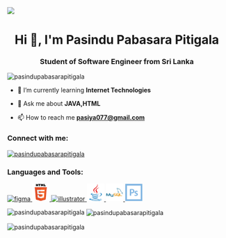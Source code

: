 <img src="https://learnwithshikha.com/wp-content/uploads/2021/01/web-deve.png">
<h1 align="center">Hi 👋, I'm Pasindu Pabasara Pitigala</h1>
<h3 align="center">Student of Software Engineer from Sri Lanka</h3>

<p align="left"> <img src="https://komarev.com/ghpvc/?username=pasindupabasarapitigala&label=Profile%20views&color=0e75b6&style=flat" alt="pasindupabasarapitigala" /> </p>

- 🌱 I’m currently learning **Internet Technologies**

- 💬 Ask me about **JAVA,HTML**

- 📫 How to reach me **pasiya077@gmail.com**

<h3 align="left">Connect with me:</h3>
<p align="left">
<a href="https://instagram.com/pasindupabasarapitigala" target="blank"><img align="center" src="https://raw.githubusercontent.com/rahuldkjain/github-profile-readme-generator/master/src/images/icons/Social/instagram.svg" alt="pasindupabasarapitigala" height="30" width="40" /></a>
</p>

<h3 align="left">Languages and Tools:</h3>
<p align="left"> <a href="https://www.figma.com/" target="_blank" rel="noreferrer"> <img src="https://www.vectorlogo.zone/logos/figma/figma-icon.svg" alt="figma" width="40" height="40"/> </a> <a href="https://www.w3.org/html/" target="_blank" rel="noreferrer"> <img src="https://raw.githubusercontent.com/devicons/devicon/master/icons/html5/html5-original-wordmark.svg" alt="html5" width="40" height="40"/> </a> <a href="https://www.adobe.com/in/products/illustrator.html" target="_blank" rel="noreferrer"> <img src="https://www.vectorlogo.zone/logos/adobe_illustrator/adobe_illustrator-icon.svg" alt="illustrator" width="40" height="40"/> </a> <a href="https://www.java.com" target="_blank" rel="noreferrer"> <img src="https://raw.githubusercontent.com/devicons/devicon/master/icons/java/java-original.svg" alt="java" width="40" height="40"/> </a> <a href="https://www.mysql.com/" target="_blank" rel="noreferrer"> <img src="https://raw.githubusercontent.com/devicons/devicon/master/icons/mysql/mysql-original-wordmark.svg" alt="mysql" width="40" height="40"/> </a> <a href="https://www.photoshop.com/en" target="_blank" rel="noreferrer"> <img src="https://raw.githubusercontent.com/devicons/devicon/master/icons/photoshop/photoshop-line.svg" alt="photoshop" width="40" height="40"/> </a> </p>

<p><img align="left" src="https://github-readme-stats.vercel.app/api/top-langs?username=pasindupabasarapitigala&show_icons=true&locale=en&layout=compact" alt="pasindupabasarapitigala" /></p>

<p>&nbsp;<img align="center" src="https://github-readme-stats.vercel.app/api?username=pasindupabasarapitigala&show_icons=true&locale=en" alt="pasindupabasarapitigala" /></p>

<p><img align="center" src="https://github-readme-streak-stats.herokuapp.com/?user=pasindupabasarapitigala&" alt="pasindupabasarapitigala" /></p>
